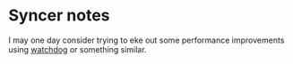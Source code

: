 # Syncer notes

I may one day consider trying to eke out some performance improvements
using [watchdog](https://pypi.python.org/pypi/watchdog) or something similar.
